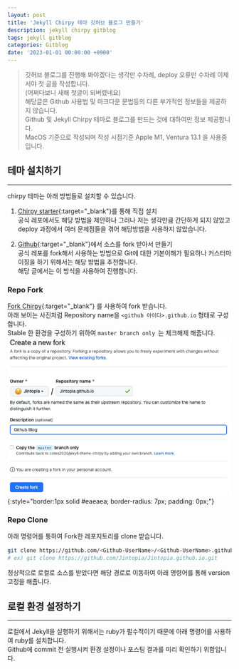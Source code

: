 ```yaml
---
layout: post
title: 'Jekyll Chirpy 테마 깃허브 블로그 만들기'
description: jekyll chirpy gitblog
tags: jekyll gitblog
categories: Gitblog
date: '2023-01-01 00:00:00 +0900'
---
```


> 깃허브 블로그를 진행해 봐야겠다는 생각만 수차례, deploy 오류만 수차례 이제서야 첫 글을 작성합니다.  
> (어쩌다보니 새해 첫글이 되버렸네요)  
> 해당글은 Github 사용법 및 마크다운 문법등의 다른 부가적인 정보들을 제공하지 않습니다.  
> Github 및 Jekyll Chirpy 테마로 블로그를 만드는 것에 대하여만 정보 제공합니다.  
> MacOS 기준으로 작성되며 작성 시점기준 Apple M1, Ventura 13.1 을 사용중입니다.  

## 테마 설치하기
---
chirpy 테마는 아래 방법들로 설치할 수 있습니다.
1. [Chirpy starter](https://github.com/cotes2020/chirpy-starter/generate){:target="_blank"}를 통해 직접 설치  
  공식 레포에서도 해당 방법을 제안하나 그러나 저는 생각만큼 간단하게 되지 않았고 deploy 과정에서 여러 문제점들을 겪어 해당방법을 사용하지 않았습니다.  

1. [Github](https://github.com/cotes2020/jekyll-theme-chirpy){:target="_blank"}에서 소스를 fork 받아서 만들기  
  공식 레포를 fork해서 사용하는 방법으로 Git에 대한 기본이해가 필요하나 커스터마이징을 하기 위해서는 해당 방법을 추천합니다.  
  해당 글에서는 이 방식을 사용하여 진행합니다.  

### Repo Fork
[Fork Chirpy](https://github.com/cotes2020/jekyll-theme-chirpy/fork){:target="_blank"} 를 사용하여 fork 받습니다.  
아래 보이는 사진처럼 Repository name을 `<github 아이디>.github.io` 형태로 구성합니다.  
Stable 한 환경을 구성하기 위하여 `master branch only `는 체크해제 해줍니다.  
![fork](/assets/img/gitblog/chirpy-fork.png){:style="border:1px solid #eaeaea; border-radius: 7px; padding: 0px;"}

### Repo Clone
아래 명령어를 통하여 Fork한 레포지토리를 clone 받습니다.  
```zsh
git clone https://github.com/<Github-UserName>/<Github-UserName>.github.io.git
# ex) git clone https://github.com/Jintopia/Jintopia.github.io.git
```
정상적으로 로컬로 소스를 받았다면 해당 경로로 이동하여 아래 명령어를 통해 version 고정을 해줍니다.


## 로컬 환경 설정하기
---
로컬에서 Jekyll을 실행하기 위해서는 ruby가 필수적이기 때문에 아래 명령어를 사용하여 ruby를 설치합니다.  
Github에 commit 전 실행시켜 환경 설정이나 포스팅 결과를 미리 확인하기 위함입니다.